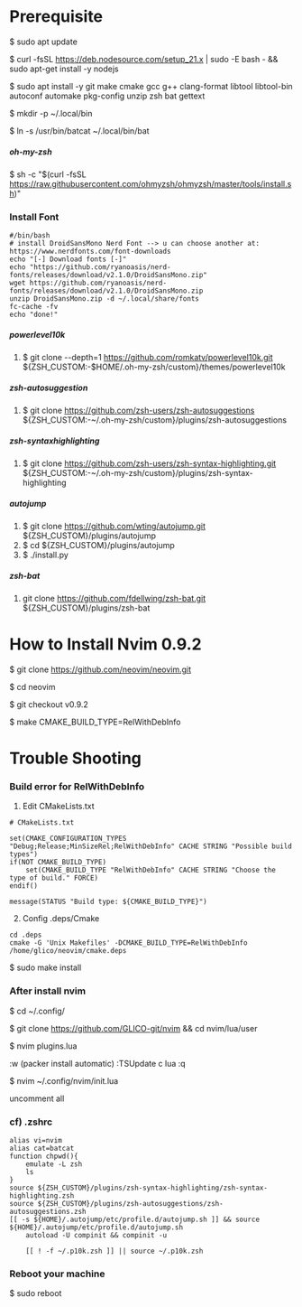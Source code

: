 # Prerequisite
$ sudo apt update

$ curl -fsSL https://deb.nodesource.com/setup_21.x | sudo -E bash - &&\
sudo apt-get install -y nodejs

$ sudo apt install -y git make cmake gcc g++ clang-format libtool libtool-bin autoconf automake pkg-config unzip zsh bat gettext

$ mkdir -p ~/.local/bin

$ ln -s /usr/bin/batcat ~/.local/bin/bat

##### oh-my-zsh
$ sh -c "$(curl -fsSL https://raw.githubusercontent.com/ohmyzsh/ohmyzsh/master/tools/install.sh)"

### Install Font
```
#/bin/bash
# install DroidSansMono Nerd Font --> u can choose another at: https://www.nerdfonts.com/font-downloads
echo "[-] Download fonts [-]"
echo "https://github.com/ryanoasis/nerd-fonts/releases/download/v2.1.0/DroidSansMono.zip"
wget https://github.com/ryanoasis/nerd-fonts/releases/download/v2.1.0/DroidSansMono.zip
unzip DroidSansMono.zip -d ~/.local/share/fonts
fc-cache -fv
echo "done!"
```

##### powerlevel10k
1. $ git clone --depth=1 https://github.com/romkatv/powerlevel10k.git ${ZSH_CUSTOM:-$HOME/.oh-my-zsh/custom}/themes/powerlevel10k

##### zsh-autosuggestion
1. $ git clone https://github.com/zsh-users/zsh-autosuggestions ${ZSH_CUSTOM:-~/.oh-my-zsh/custom}/plugins/zsh-autosuggestions

##### zsh-syntaxhighlighting
1. $ git clone https://github.com/zsh-users/zsh-syntax-highlighting.git ${ZSH_CUSTOM:-~/.oh-my-zsh/custom}/plugins/zsh-syntax-highlighting

##### autojump
1. $ git clone https://github.com/wting/autojump.git ${ZSH_CUSTOM}/plugins/autojump
2. $ cd ${ZSH_CUSTOM}/plugins/autojump
3. $ ./install.py

##### zsh-bat
1. git clone https://github.com/fdellwing/zsh-bat.git ${ZSH_CUSTOM}/plugins/zsh-bat


# How to Install Nvim 0.9.2

$ git clone https://github.com/neovim/neovim.git

$ cd neovim

$ git checkout v0.9.2

$ make CMAKE_BUILD_TYPE=RelWithDebInfo

# Trouble Shooting
### Build error for RelWithDebInfo
1. Edit CMakeLists.txt
```
# CMakeLists.txt

set(CMAKE_CONFIGURATION_TYPES "Debug;Release;MinSizeRel;RelWithDebInfo" CACHE STRING "Possible build types")
if(NOT CMAKE_BUILD_TYPE)
    set(CMAKE_BUILD_TYPE "RelWithDebInfo" CACHE STRING "Choose the type of build." FORCE)
endif()

message(STATUS "Build type: ${CMAKE_BUILD_TYPE}")

```
2. Config .deps/Cmake
```
cd .deps
cmake -G 'Unix Makefiles' -DCMAKE_BUILD_TYPE=RelWithDebInfo /home/glico/neovim/cmake.deps
```

$ sudo make install

### After install nvim

$ cd ~/.config/

$ git clone https://github.com/GLICO-git/nvim && cd nvim/lua/user

$ nvim plugins.lua

:w (packer install automatic)
:TSUpdate c lua
:q 


$ nvim ~/.config/nvim/init.lua

uncomment all


### cf) .zshrc
```
alias vi=nvim
alias cat=batcat
function chpwd(){
    emulate -L zsh
    ls
}
source ${ZSH_CUSTOM}/plugins/zsh-syntax-highlighting/zsh-syntax-highlighting.zsh
source ${ZSH_CUSTOM}/plugins/zsh-autosuggestions/zsh-autosuggestions.zsh
[[ -s ${HOME}/.autojump/etc/profile.d/autojump.sh ]] && source ${HOME}/.autojump/etc/profile.d/autojump.sh
    autoload -U compinit && compinit -u
    
    [[ ! -f ~/.p10k.zsh ]] || source ~/.p10k.zsh

```
### Reboot your machine
$ sudo reboot
